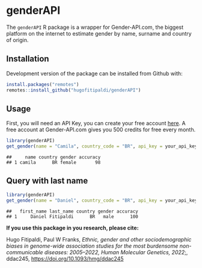 
# genderAPI

<!-- badges: start --->
<!-- [![CRAN\_Status\_Badge](https://www.r-pkg.org/badges/version/covidsymptom)](https://cran.r-project.org/package=covidsymptom) -->
<!-- ![CRAN\Download\_Badge](https://cranlogs.r-pkg.org/badges/grand-total/covidsymptom) -->
<!-- [![](https://img.shields.io/badge/devel%20version-0.1.0-blue.svg)](https://github.com/csss-resultat/covidsymptom) -->
<!-- [![](https://img.shields.io/badge/lifecycle-experimental-orange.svg)](https://lifecycle.r-lib.org/articles/stages.html#experimental) -->
<!-- [![](https://img.shields.io/github/last-commit/csss-resultat/covidsymptom.svg)](https://github.com/csss-resultat/covidsymptom/commits/main) -->
<!-- badges: end -->
<!-- ```{r, include = FALSE} -->
<!-- knitr::opts_chunk$set( -->
<!--   collapse = TRUE, -->
<!--   comment = "#>", -->
<!--   fig.path = "man/figures/README-", -->
<!--   out.width = "100%" -->
<!-- ) -->
<!-- ``` -->

The `genderAPI` R package is a wrapper for Gender-API.com, the biggest
platform on the internet to estimate gender by name, surname and country
of origin.

## Installation

Development version of the package can be installed from Github with:

``` r
install.packages("remotes")
remotes::install_github("hugofitipaldi/genderAPI")
```

## Usage

First, you will need an API Key, you can create your free account
[here](https://gender-api.com/en/). A free account at Gender-API.com
gives you 500 credits for free every month.

``` r
library(genderAPI)
get_gender(name = "Camila", country_code = "BR", api_key = your_api_key)
```

    ##     name country gender accuracy
    ## 1 camila      BR female       98

## Query with last name

``` r
library(genderAPI)
get_gender(name = "Daniel", country_code = "BR", api_key = your_api_key, last_name = "Fitipaldi")
```

    ##   first_name last_name country gender accuracy
    ## 1     Daniel Fitipaldi      BR   male      100

**If you use this package in you research, please cite:**

Hugo Fitipaldi, Paul W Franks, *Ethnic, gender and other
sociodemographic biases in genome-wide association studies for the most
burdensome non-communicable diseases: 2005–2022, Human Molecular
Genetics, 2022*;, ddac245, <https://doi.org/10.1093/hmg/ddac245>
